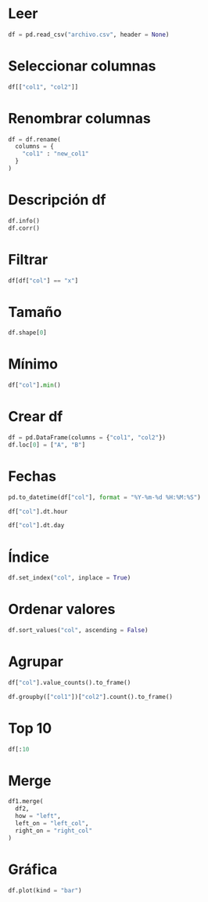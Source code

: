 # Leer

```py
df = pd.read_csv("archivo.csv", header = None)
```

# Seleccionar columnas

```py
df[["col1", "col2"]]
```


# Renombrar columnas

```py
df = df.rename(
  columns = {
    "col1" : "new_col1"
  }
)
```

# Descripción df

```py
df.info()
df.corr()
```

# Filtrar

```py
df[df["col"] == "x"]
```

# Tamaño

```py
df.shape[0]
```

# Mínimo

```py
df["col"].min()
```


# Crear df

```py
df = pd.DataFrame(columns = {"col1", "col2"})
df.loc[0] = ["A", "B"]
```

# Fechas

```py
pd.to_datetime(df["col"], format = "%Y-%m-%d %H:%M:%S")

df["col"].dt.hour

df["col"].dt.day
```

# Índice

```py
df.set_index("col", inplace = True)
```

# Ordenar valores

```py
df.sort_values("col", ascending = False)
```

# Agrupar

```py
df["col"].value_counts().to_frame()
```

```py
df.groupby(["col1"])["col2"].count().to_frame()
```

# Top 10

```py
df[:10
```

# Merge

```py
df1.merge(
  df2,
  how = "left",
  left_on = "left_col",
  right_on = "right_col"
)
```


# Gráfica

```py
df.plot(kind = "bar")
```







